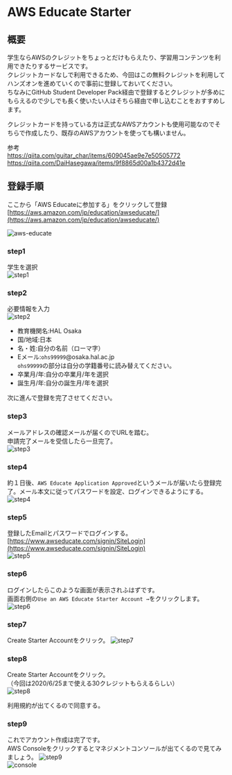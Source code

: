 # AWS Educate Starter

## 概要

学生ならAWSのクレジットをちょっとだけもらえたり、学習用コンテンツを利用できたりするサービスです。  
クレジットカードなしで利用できるため、今回はこの無料クレジットを利用してハンズオンを進めていくので事前に登録しておいてください。  
ちなみにGitHub Student Developer Pack経由で登録するとクレジットが多めにもらえるので少しでも長く使いたい人はそちら経由で申し込むことをおすすめします。  

クレジットカードを持っている方は正式なAWSアカウントも使用可能なのでそちらで作成したり、既存のAWSアカウントを使っても構いません。

参考  
https://qiita.com/guitar_char/items/609045ae9e7e50505772  
https://qiita.com/DaiHasegawa/items/9f8865d00a1b4372d41e  

## 登録手順

ここから「AWS Educateに参加する」をクリックして登録  
[https://aws.amazon.com/jp/education/awseducate/](https://aws.amazon.com/jp/education/awseducate/)  

![aws-educate](./images/aws-educate/aws-educate.png)

### step1

学生を選択  
![step1](./images/aws-educate/step1.png)  


### step2

必要情報を入力  
![step2](./images/aws-educate/step2.png)  

* 教育機関名:HAL Osaka
* 国/地域:日本
* 名・姓:自分の名前（ローマ字）
* Eメール:`ohs99999`@osaka.hal.ac.jp  
`ohs99999`の部分は自分の学籍番号に読み替えてください。  
* 卒業月/年:自分の卒業月/年を選択  
* 誕生月/年:自分の誕生月/年を選択  

次に進んで登録を完了させてください。  

### step3

メールアドレスの確認メールが届くのでURLを踏む。  
申請完了メールを受信したら一旦完了。  
![step3](./images/aws-educate/step3.png)  

### step4

約１日後、`AWS Educate Application Approved`というメールが届いたら登録完了。メール本文に従ってパスワードを設定、ログインできるようにする。  
![step4](./images/aws-educate/step4.png)  

### step5

登録したEmailとパスワードでログインする。  
[https://www.awseducate.com/signin/SiteLogin](https://www.awseducate.com/signin/SiteLogin)  
![step5](./images/aws-educate/step5.png)  

### step6

ログインしたらこのような画面が表示されふはずです。  
画面右側の`Use an AWS Educate Starter Account →`をクリックします。
![step6](./images/aws-educate/step6.png)  

### step7

Create Starter Accountをクリック。
![step7](./images/aws-educate/step7.png)  

### step8

Create Starter Accountをクリック。  
（今回は2020/6/25まで使える30クレジットもらえるらしい）  
![step8](./images/aws-educate/step8.png)  

利用規約が出てくるので同意する。  

### step9

これでアカウント作成は完了です。  
AWS Consoleをクリックするとマネジメントコンソールが出てくるので見てみましょう。
![step9](./images/aws-educate/step9.png)  
![console](./images/aws-educate/console.png)  
